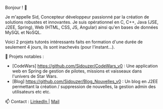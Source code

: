 Bonjour ! 👋

Je m'appelle Sid, Concepteur développeur passionné par la création de solutions robustes et innovantes.
Je suis opérationnel en C, C++, Java (JSE, J2EE, Spring), Web (HTML, CSS, JS, Angular) ainsi qu'en bases de données MySQL et NoSQL.

Voici 2 projets tutorés intéressants faits en formation d'une durée de seulement 4 jours, ils sont inachevés (pour l'instant...).

📂 Projets notables :
- [CodeWars] https://github.com/Sidouzer/CodeWars_v0 : Une application web en Spring de gestion de pilotes, missions et vaisseaux dans l'univers de Star Wars.
- [Blog] https://github.com/Sidouzer/Blog_Nouvelles_v0 : Un blog en J2EE permettant la création / suppression de nouvelles, la gestion admin des utilisateurs etc etc.


📫 Contact : [ LinkedIn ](https://www.linkedin.com/in/sid-ksouri-3aba96208) | [ Mail ](sid.ksouri@gmail.com)
